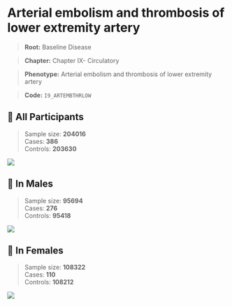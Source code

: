 # Arterial embolism and thrombosis of lower extremity artery

> **Root:** Baseline Disease  

> **Chapter:** Chapter IX- Circulatory  

> **Phenotype:** Arterial embolism and thrombosis of lower extremity artery  

> **Code:** `I9_ARTEMBTHRLOW`

## 🧪 All Participants  
> Sample size: **204016**  
> Cases: **386**  
> Controls: **203630**
<img src="/Disease/Figures/ALL/Incidence/I9_ARTEMBTHRLOW.png"/>
<CsvTable src="/Disease_Data/ALL/Incidence/COX_I9_ARTEMBTHRLOW.csv" label="🔍 View full results" />

## 👨 In Males  
> Sample size: **95694**  
> Cases: **276**  
> Controls: **95418**
<img src="/Disease/Figures/Male/Incidence/I9_ARTEMBTHRLOW.png"/>
<CsvTable src="/Disease_Data/Male/Incidence/COX_I9_ARTEMBTHRLOW.csv" label="🔍 View full results" />

## 👩 In Females  
> Sample size: **108322**  
> Cases: **110**  
> Controls: **108212**
<img src="/Disease/Figures/Female/Incidence/I9_ARTEMBTHRLOW.png"/>
<CsvTable src="/Disease_Data/Female/Incidence/COX_I9_ARTEMBTHRLOW.csv" label="🔍 View full results" />
